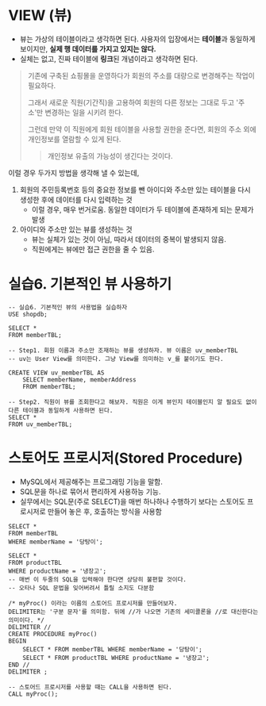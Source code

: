 # VIEW (뷰)

* 뷰는 가상의 테이블이라고 생각하면 된다.
  사용자의 입장에서는 **테이블**과 동일하게 보이지만, **실제 행 데이터를 가지고 있지는 않다.**
* 실체는 없고, 진짜 테이블에 **링크**된 개념이라고 생각하면 된다.

> 기존에 구축된 쇼핑몰을 운영하다가 회원의 주소를 대량으로 변경해주는 작업이 필요하다.
>
> 그래서 새로운 직원(기간직)을 고용하여 회원의 다른 정보는 그대로 두고 '주소'만 변경하는 일을 시키려 한다.
>
> 그런데 만약 이 직원에게 회원 테이블을 사용할 권한을 준다면, 회원의 주소 외에 개인정보를 열람할 수 있게 된다.
>
> > 개인정보 유출의 가능성이 생긴다는 것이다.

이럴 경우 두가지 방법을 생각해 낼 수 있는데,

1. 회원의 주민등록번호 등의 중요한 정보를 뺀 아이디와 주소만 있는 테이블을 다시 생성한 후에 데이터를 다시 입력하는 것
   - 이럴 경우, 매우 번거로움. 동일한 데이터가 두 테이블에 존재하게 되는 문제가 발생
2. 아이디와 주소만 있는 뷰를 생성하는 것 
   - 뷰는 실체가 있는 것이 아님, 따라서 데이터의 중복이 발생되지 않음.
   - 직원에게는 뷰에만 접근 권한을 줄 수 있음.



# 실습6. 기본적인 뷰 사용하기

```mysql
-- 실습6. 기본적인 뷰의 사용법을 실습하자
USE shopdb;

SELECT *
FROM memberTBL;

-- Step1. 회원 이름과 주소만 조재하는 뷰를 생성하자. 뷰 이름은 uv_memberTBL
-- uv는 User View를 의미한다. 그냥 View를 의미하는 v_를 붙이기도 한다.

CREATE VIEW uv_memberTBL AS
    SELECT memberName, memberAddress
    FROM memberTBL;
    
-- Step2. 직원이 뷰를 조회한다고 해보자. 직원은 이게 뷰인지 테이블인지 알 필요도 없이 다른 테이블과 동일하게 사용하면 된다.
SELECT *
FROM uv_memberTBL;
```

# 스토어도 프로시저(Stored Procedure)

* MySQL에서 제공해주는 프로그래밍 기능을 말함.
* SQL문을 하나로 묶어서 편리하게 사용하능 기능.
* 실무에서는 SQL문(주로 SELECT)을 매번 하나하나 수행하기 보다는 스토어도 프로시저로 만들어 놓은 후, 호출하는 방식을 사용함
```mysql
SELECT *
FROM memberTBL
WHERE memberName = '당탕이';

SELECT *
FROM productTBL
WHERE productName = '냉장고'; 
-- 매번 이 두줄의 SQL을 입력해야 한다면 상당히 불편할 것이다.
-- 오타나 SQL 문법을 잊어버려서 틀릴 소지도 다분함

/* myProc() 이라는 이름의 스토어드 프로시저를 만들어보자.
DELIMITER는 '구분 문자'를 의미함. 뒤에 //가 나오면 기존의 세미콜론을 //로 대신한다는 의미이다. */
DELIMITER //
CREATE PROCEDURE myProc()
BEGIN
    SELECT * FROM memberTBL WHERE memberName = '당탕이';
    SELECT * FROM productTBL WHERE productName = '냉장고';
END //
DELIMITER ;

-- 스토어드 프로시저를 사용할 때는 CALL을 사용하면 된다.
CALL myProc();
```
